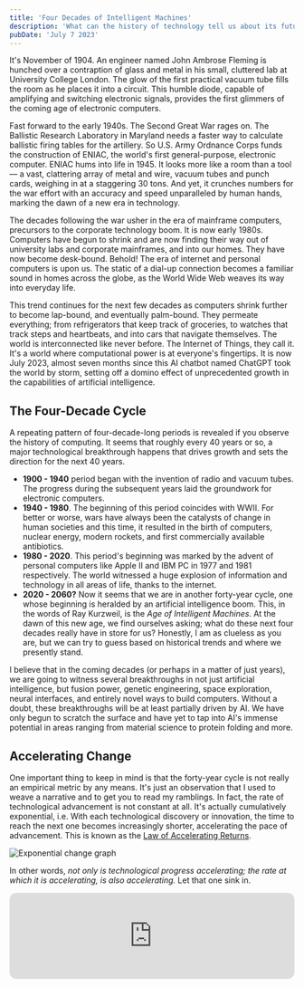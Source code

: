 ```yaml
---
title: 'Four Decades of Intelligent Machines'
description: 'What can the history of technology tell us about its future?'
pubDate: 'July 7 2023'
---
```


It's November of 1904. An engineer named John Ambrose Fleming is hunched over a contraption of glass and metal in his small, cluttered lab at University College London. The glow of the first practical vacuum tube fills the room as he places it into a circuit. This humble diode, capable of amplifying and switching electronic signals, provides the first glimmers of the coming age of electronic computers.

Fast forward to the early 1940s. The Second Great War rages on. The Ballistic Research Laboratory in Maryland needs a faster way to calculate ballistic firing tables for the artillery. So U.S. Army Ordnance Corps funds the construction of ENIAC, the world's first general-purpose, electronic computer. ENIAC hums into life in 1945. It looks more like a room than a tool — a vast, clattering array of metal and wire, vacuum tubes and punch cards, weighing in at a staggering 30 tons. And yet, it crunches numbers for the war effort with an accuracy and speed unparalleled by human hands, marking the dawn of a new era in technology.

The decades following the war usher in the era of mainframe computers, precursors to the corporate technology boom. It is now early 1980s. Computers have begun to shrink and are now finding their way out of university labs and corporate mainframes, and into our homes. They have now become desk-bound. Behold! The era of internet and personal computers is upon us. The static of a dial-up connection becomes a familiar sound in homes across the globe, as the World Wide Web weaves its way into everyday life.

This trend continues for the next few decades as computers shrink further to become lap-bound, and eventually palm-bound. They permeate everything; from refrigerators that keep track of groceries, to watches that track steps and heartbeats, and into cars that navigate themselves. The world is interconnected like never before. The Internet of Things, they call it. It's a world where computational power is at everyone's fingertips. It is now July 2023, almost seven months since this AI chatbot named ChatGPT took the world by storm, setting off a domino effect of unprecedented growth in the capabilities of artificial intelligence.

## The Four-Decade Cycle

A repeating pattern of four-decade-long periods is revealed if you observe the history of computing. It seems that roughly every 40 years or so, a major technological breakthrough happens that drives growth and sets the direction for the next 40 years.

- **1900 - 1940** period began with the invention of radio and vacuum tubes. The progress during the subsequent years laid the groundwork for electronic computers.
- **1940 - 1980**. The beginning of this period coincides with WWII. For better or worse, wars have always been the catalysts of change in human societies and this time, it resulted in the birth of computers, nuclear energy, modern rockets, and first commercially available antibiotics.
- **1980 - 2020**. This period's beginning was marked by the advent of personal computers like Apple II and IBM PC in 1977 and 1981 respectively. The world witnessed a huge explosion of information and technology in all areas of life, thanks to the internet.
- **2020 - 2060?** Now it seems that we are in another forty-year cycle, one whose beginning is heralded by an artificial intelligence boom. This, in the words of Ray Kurzweil, is the _Age of Intelligent Machines_. At the dawn of this new age, we find ourselves asking; what do these next four decades really have in store for us? Honestly, I am as clueless as you are, but we can try to guess based on historical trends and where we presently stand.

I believe that in the coming decades (or perhaps in a matter of just years), we are going to witness several breakthroughs in not just artificial intelligence, but fusion power, genetic engineering, space exploration, neural interfaces, and entirely novel ways to build computers. Without a doubt, these breakthroughs will be at least partially driven by AI. We have only begun to scratch the surface and have yet to tap into AI's immense potential in areas ranging from material science to protein folding and more.

## Accelerating Change

One important thing to keep in mind is that the forty-year cycle is not really an empirical metric by any means. It's just an observation that I used to weave a narrative and to get you to read my ramblings. In fact, the rate of technological advancement is not constant at all. It's actually cumulatively exponential, i.e. With each technological discovery or innovation, the time to reach the next one becomes increasingly shorter, accelerating the pace of advancement. This is known as the [Law of Accelerating Returns](https://www.thekurzweillibrary.com/the-law-of-accelerating-returns).

![Exponential change graph](/media/blog/accelerating-change.jpeg)

In other words, _not only is technological progress accelerating; the rate at which it is accelerating, is also accelerating._ Let that one sink in.

<iframe style="border-radius:12px" src="https://open.spotify.com/embed/track/0fxMIXpGObFMpelfT4Iz12?utm_source=generator&theme=0" width="100%" height="152" frameBorder="0" allowfullscreen="" allow="autoplay; clipboard-write; encrypted-media; fullscreen; picture-in-picture" loading="lazy"></iframe>
